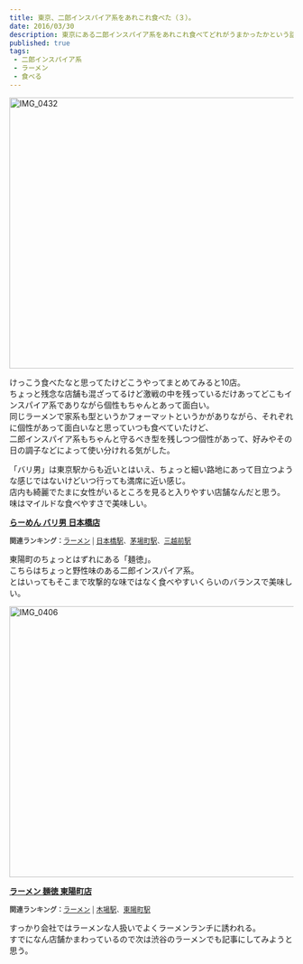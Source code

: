 ```yaml
---
title: 東京、二郎インスパイア系をあれこれ食べた（３）。
date: 2016/03/30
description: 東京にある二郎インスパイア系をあれこれ食べてどれがうまかったかという話。
published: true
tags: 
 - 二郎インスパイア系
 - ラーメン
 - 食べる
---
```


<a data-flickr-embed="true"  href="https://www.flickr.com/photos/shigeki_takeguchi/25531594204/in/dateposted-public/" title="IMG_0432"><img src="https://farm2.staticflickr.com/1593/25531594204_458773a4c1_z.jpg" width="640" height="480" alt="IMG_0432"></a><script async src="//embedr.flickr.com/assets/client-code.js" charset="utf-8"></script>

けっこう食べたなと思ってたけどこうやってまとめてみると10店。  
ちょっと残念な店舗も混ざってるけど激戦の中を残っているだけあってどこもインスパイア系でありながら個性もちゃんとあって面白い。  
同じラーメンで家系も型というかフォーマットというかがありながら、それぞれに個性があって面白いなと思っていつも食べていたけど、  
二郎インスパイア系もちゃんと守るべき型を残しつつ個性があって、好みやその日の調子などによって使い分けれる気がした。

<!-- more -->

「バリ男」は東京駅からも近いとはいえ、ちょっと細い路地にあって目立つような感じではないけどいつ行っても満席に近い感じ。  
店内も綺麗でたまに女性がいるところを見ると入りやすい店舗なんだと思う。  
味はマイルドな食べやすさで美味しい。

<div class="tabelog">
<p><strong><a href="http://tabelog.com/tokyo/A1302/A130202/13132347/" target="_blank">らーめん バリ男  日本橋店</a></strong></p>
<script src="http://tabelog.com/badge/google_badge?escape=false&rcd=13132347" type="text/javascript" charset="utf-8"></script>
</div>
<p style="color:#444444; font-size:12px;">
<strong>関連ランキング：</strong><a href="http://tabelog.com/rstLst/ramen/">ラーメン</a> | <a href="http://tabelog.com/tokyo/A1302/A130202/R7650/rstLst/">日本橋駅</a>、<a href="http://tabelog.com/tokyo/A1302/A130203/R2798/rstLst/">茅場町駅</a>、<a href="http://tabelog.com/tokyo/A1302/A130202/R9506/rstLst/">三越前駅</a></p>

東陽町のちょっとはずれにある「麺徳」。  
こちらはちょっと野性味のある二郎インスパイア系。  
とはいってもそこまで攻撃的な味ではなく食べやすいくらいのバランスで美味しい。

<a data-flickr-embed="true"  href="https://www.flickr.com/photos/shigeki_takeguchi/26069998521/in/dateposted-public/" title="IMG_0406"><img src="https://farm2.staticflickr.com/1644/26069998521_b6da690c17_z.jpg" width="640" height="480" alt="IMG_0406"></a><script async src="//embedr.flickr.com/assets/client-code.js" charset="utf-8"></script>

<div class="tabelog">
<p><strong><a href="http://tabelog.com/tokyo/A1313/A131303/13047662/" target="_blank">ラーメン 麺徳 東陽町店</a></strong></p>
<script src="http://tabelog.com/badge/google_badge?escape=false&rcd=13047662" type="text/javascript" charset="utf-8"></script>
</div>
<p style="color:#444444; font-size:12px;">
<strong>関連ランキング：</strong><a href="http://tabelog.com/rstLst/ramen/">ラーメン</a> | <a href="http://tabelog.com/tokyo/A1313/A131303/R3263/rstLst/">木場駅</a>、<a href="http://tabelog.com/tokyo/A1313/A131303/R6651/rstLst/">東陽町駅</a></p>

すっかり会社ではラーメンな人扱いでよくラーメンランチに誘われる。  
すでになん店舗かまわっているので次は渋谷のラーメンでも記事にしてみようと思う。
